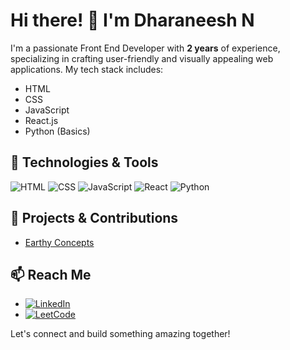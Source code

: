 # Hi there! 👋 I'm Dharaneesh N

I'm a passionate Front End Developer with **2 years** of experience, specializing in crafting user-friendly and visually appealing web applications. My tech stack includes:

- HTML
- CSS
- JavaScript
- React.js
- Python (Basics)

## 🔧 Technologies & Tools

![HTML](https://img.shields.io/badge/-HTML5-E34F26?style=flat&logo=HTML5&logoColor=white)
![CSS](https://img.shields.io/badge/-CSS3-1572B6?style=flat&logo=CSS3&logoColor=white)
![JavaScript](https://img.shields.io/badge/-JavaScript-black?style=flat&logo=javascript)
![React](https://img.shields.io/badge/-React-61DAFB?style=flat&logo=react&logoColor=white)
![Python](https://img.shields.io/badge/-Python-3776AB?style=flat&logo=python&logoColor=white)

## 🚀 Projects & Contributions

- [Earthy Concepts](https://dharaneesh2000.github.io/plantwebsite/#)

## 📫 Reach Me

- [![LinkedIn](https://img.shields.io/badge/-LinkedIn-0077B5?style=flat&logo=linkedin&logoColor=white)](https://www.linkedin.com/in/dharaneesh-n-196693208/)
- [![LeetCode](https://img.shields.io/badge/-LeetCode-FFA116?style=flat&logo=leetcode&logoColor=black)](https://leetcode.com/DharaneeshN/)

Let's connect and build something amazing together!

